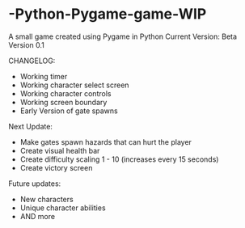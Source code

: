 # -Python-Pygame-game-WIP
A small game created using Pygame in Python
Current Version: Beta Version 0.1

CHANGELOG:
- Working timer
- Working character select screen
- Working character controls
- Working screen boundary
- Early Version of gate spawns

Next Update:
- Make gates spawn hazards that can hurt the player
- Create visual health bar
- Create difficulty scaling 1 - 10 (increases every 15 seconds)
- Create victory screen

Future updates:
- New characters
- Unique character abilities
- AND more
